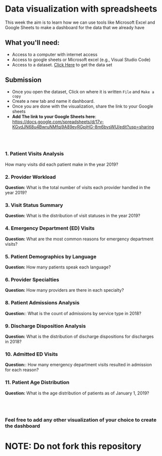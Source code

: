 # Data visualization with spreadsheets
This week the aim is to learn how we can use tools like Microsoft Excel and Google Sheets to make a dashboard for the data that we already have

## What you'll need:
- Access to a computer with internet access
- Access to google sheets or Microsoft excel (e.g., Visual Studio Code)
- Access to a dataset. <a href="https://docs.google.com/spreadsheets/d/17LvSL5-ZS7KNNpByRdbcx0YEEi13N8UDn3QRtkHdOY4/edit?usp=sharing">Click Here</a> to get the data set

## Submission
- Once you open the dataset, Click on where it is written ```File``` and ```Make a copy```
- Create a new tab and name it dashboard.
- Once you are done with the visualization, share the link to your Google sheets
- **Add The link to your Google Sheets here**: https://docs.google.com/spreadsheets/d/17v-KGvdJN68u4BwruNMfqj9A89eyRGpjHG-8m6bvsWU/edit?usp=sharing


<br/><br/>

### 1. Patient Visits Analysis
How many visits did each patient make in the year 2019?

### 2. Provider Workload
**Question:** What is the total number of visits each provider handled in the year 2019?

### 3. Visit Status Summary
**Question:** What is the distribution of visit statuses in the year 2019?

### 4. Emergency Department (ED) Visits
**Question:** What are the most common reasons for emergency department visits?

### 5. Patient Demographics by Language
**Question:** How many patients speak each language?

### 6. Provider Specialties
**Question:** How many providers are there in each specialty?

### 8. Patient Admissions Analysis
**Question:**: What is the count of admissions by service type in 2018?

### 9. Discharge Disposition Analysis
**Question:** What is the distribution of discharge dispositions for discharges in 2018?

### 10. Admitted ED Visits
**Question:**: How many emergency department visits resulted in admission for each reason?

### 11. Patient Age Distribution
**Question:** What is the age distribution of patients as of January 1, 2019?

<br/><br/>
### Feel free to add any other visualization of your choice to create the dashboard
# NOTE: Do not fork this repository

